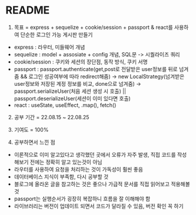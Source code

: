 # README

1. 목표 = express + sequelize + cookie/session + passport & react를 사용하여 단순한 로그인 가능 게시판 만들기
- express : 라우터, 미들웨어 개념
- sequelize : model + assosiate + config 개념, SQL문 -> 시퀄라이즈 쿼리
- cookie/session : 쿠키와 세션의 장단점, 동작 방식, 쿠키 서명
- passport : passport.authenticate(get,post로 전달받은 user정보를 뒤로 넘겨줌 && 로그인 성공여부에 따라 redirect해줌) -> new LocalStrategy(넘겨받은 user정보와 저장된 계정 정보를 비교, done으로 넘겨줌) -> passport.serializeUser(처음 세션 생성 시 호출) || passport.deserializeUser(세션이 이미 있다면 호출)
- react : useState, useEffect, .map(), fetch()

2. 공부 기간 = 22.08.15 ~ 22.08.25

3. 기여도 = 100%

3. 공부하면서 느낀 점
- 이론적으로 이미 알고있다고 생각했던 곳에서 오류가 자주 발생, 직접 코드를 작성해보기 전에는 정확히 알고 있는것이 아님
- 라우터를 사용하여 요청을 처리하는 것이 가독성이 훨씬 좋음
- 데이터베이스 지식이 부족함, 다시 공부할 것
- 블로그에 올라온 글을 참고하는 것은 좋으나 가급적 문서를 직접 읽어보고 적용해볼 것
- passport는 실행순서가 굉장히 복잡하니 흐름을 잘 이해해야 함
- 라이브러리는 버전이 업데이트 되면서 코드가 달라질 수 있음, 버전 확인 꼭 하기
